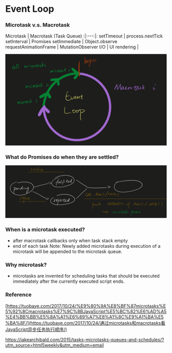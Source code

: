 # Event Loop

### Microtask v.s. Macrotask



Microtask | Macrotask (Task Queue) 
:|:---:|:
setTimeout | process.nextTick
setInterval | Promises
setImmediate | Object.observe
requestAnimationFrame | MutationObserver
I/O | 
UI rendering | 

![image](https://github.com/frostace/Front-End-Notes/blob/master/JavaScript/EventLoop.png)

### What do Promises do when they are settled?
![image](https://github.com/frostace/Front-End-Notes/blob/master/JavaScript/PromisePushCallbacks.png)

### When is a microtask executed?
* after macrotask callbacks only when task stack empty
* end of each task
Note: Newly added microtasks during execution of a microtask will be appended to the microtask queue.

### Why microtask?
* microtasks are invented for scheduling tasks that should be executed immediately after the currently executed script ends.

### Reference

[https://tuobaye.com/2017/10/24/%E9%80%9A%E8%BF%87microtasks%E5%92%8Cmacrotasks%E7%9C%8BJavaScript%E5%BC%82%E6%AD%A5%E4%BB%BB%E5%8A%A1%E6%89%A7%E8%A1%8C%E9%A1%BA%E5%BA%8F/](https://tuobaye.com/2017/10/24/通过microtasks和macrotasks看JavaScript异步任务执行顺序/)

https://jakearchibald.com/2015/tasks-microtasks-queues-and-schedules/?utm_source=html5weekly&utm_medium=email